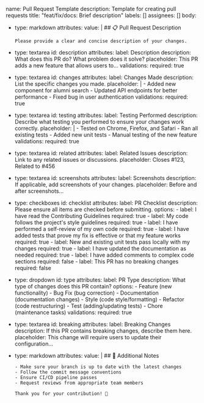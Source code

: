 name: Pull Request Template
description: Template for creating pull requests
title: "feat/fix/docs: Brief description"
labels: []
assignees: []
body:
  - type: markdown
    attributes:
      value: |
        ## 📋 Pull Request Description

        Please provide a clear and concise description of your changes.

  - type: textarea
    id: description
    attributes:
      label: Description
      description: What does this PR do? What problem does it solve?
      placeholder: This PR adds a new feature that allows users to...
    validations:
      required: true

  - type: textarea
    id: changes
    attributes:
      label: Changes Made
      description: List the specific changes you made.
      placeholder: |
        - Added new component for alumni search
        - Updated API endpoints for better performance
        - Fixed bug in user authentication
    validations:
      required: true

  - type: textarea
    id: testing
    attributes:
      label: Testing Performed
      description: Describe what testing you performed to ensure your changes work correctly.
      placeholder: |
        - Tested on Chrome, Firefox, and Safari
        - Ran all existing tests
        - Added new unit tests
        - Manual testing of the new feature
    validations:
      required: true

  - type: textarea
    id: related
    attributes:
      label: Related Issues
      description: Link to any related issues or discussions.
      placeholder: Closes #123, Related to #456

  - type: textarea
    id: screenshots
    attributes:
      label: Screenshots
      description: If applicable, add screenshots of your changes.
      placeholder: Before and after screenshots...

  - type: checkboxes
    id: checklist
    attributes:
      label: PR Checklist
      description: Please ensure all items are checked before submitting.
      options:
        - label: I have read the Contributing Guidelines
          required: true
        - label: My code follows the project's style guidelines
          required: true
        - label: I have performed a self-review of my own code
          required: true
        - label: I have added tests that prove my fix is effective or that my feature works
          required: true
        - label: New and existing unit tests pass locally with my changes
          required: true
        - label: I have updated the documentation as needed
          required: true
        - label: I have added comments to complex code sections
          required: false
        - label: This PR has no breaking changes
          required: false

  - type: dropdown
    id: type
    attributes:
      label: PR Type
      description: What type of changes does this PR contain?
      options:
        - Feature (new functionality)
        - Bug Fix (bug correction)
        - Documentation (documentation changes)
        - Style (code style/formatting)
        - Refactor (code restructuring)
        - Test (adding/updating tests)
        - Chore (maintenance tasks)
    validations:
      required: true

  - type: textarea
    id: breaking
    attributes:
      label: Breaking Changes
      description: If this PR contains breaking changes, describe them here.
      placeholder: This change will require users to update their configuration...

  - type: markdown
    attributes:
      value: |
        ## 🎯 Additional Notes

        - Make sure your branch is up to date with the latest changes
        - Follow the commit message conventions
        - Ensure CI/CD pipeline passes
        - Request reviews from appropriate team members

        Thank you for your contribution! 🚀
